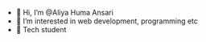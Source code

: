 - 👋 Hi, I’m @Aliya Huma Ansari
- 👀 I’m interested in web development, programming etc
- 🌱 Tech student


<!---
A-codee/A-codee is a ✨ special ✨ repository because its `README.md` (this file) appears on your GitHub profile.
You can click the Preview link to take a look at your changes.
--->

